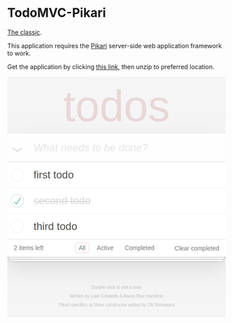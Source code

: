 # TodoMVC-Pikari
[The classic](http://todomvc.com/).

This application requires the [Pikari](https://github.com/olliNiinivaara/Pikari/) server-side web application framework to work.

Get the application by clicking [this link](https://github.com/olliNiinivaara/TodoMVC-Pikari/raw/master/todomvcpikari.zip), then unzip to preferred location.

![pic](https://github.com/olliNiinivaara/TodoMVC-Pikari/raw/master/pic.png)
